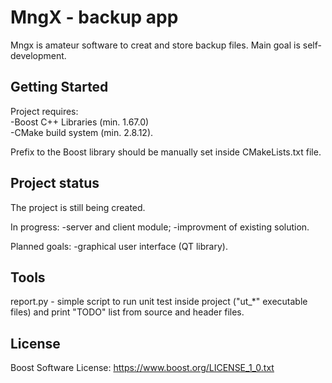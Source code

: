 # MngX - backup app

Mngx is amateur software to creat and store backup files.
Main goal is self-development.


## Getting Started

Project requires:
</br>-Boost C++ Libraries (min. 1.67.0)
</br>-CMake build system (min. 2.8.12).

Prefix to the Boost library should be manually set
inside CMakeLists.txt file.


## Project status

The project is still being created.

In progress:
    -server and client module;
    -improvment of existing solution.

Planned goals:
    -graphical user interface (QT library).

## Tools

report.py - simple script to run unit test inside
            project ("ut_*" executable files) and
            print "TODO" list from source and 
            header files.


## License

Boost Software License: https://www.boost.org/LICENSE_1_0.txt

